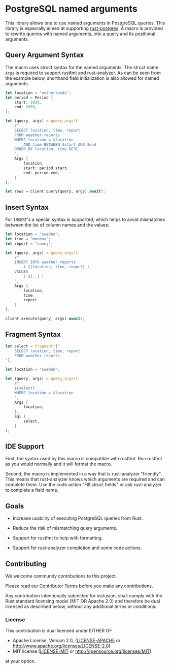 # PostgreSQL named arguments

<!-- cargo-rdme start -->

This library allows one to use named arguments in PostgreSQL queries. This
library is especially aimed at supporting
[rust-postgres](https://github.com/sfackler/rust-postgres). A macro is provided
to rewrite queries with named arguments, into a query and its positional
arguments.

## Query Argument Syntax
The macro uses struct syntax for the named arguments.
The struct name `Args` is required to support rustfmt and rust-analyzer.
As can be seen from the example below, shorthand field initialization is also allowed for named arguments.

```rust
let location = "netherlands";
let period = Period {
    start: 2020,
    end: 2030,
};

let (query, args) = query_args!(
    r"
    SELECT location, time, report
    FROM weather_reports
    WHERE location = $location
        AND time BETWEEN $start AND $end
    ORDER BY location, time DESC
    ",
    Args {
        location,
        start: period.start,
        end: period.end,
    }
);
```
```rust
let rows = client.query(query, args).await?;
```

## Insert Syntax
For `INSERT`'s a special syntax is supported, which helps to avoid mismatches
between the list of column names and the values:

```rust
let location = "sweden";
let time = "monday";
let report = "sunny";

let (query, args) = query_args!(
    r"
    INSERT INTO weather_reports
        ( $[location, time, report] )
    VALUES
        ( $[..] )
    ",
    Args {
        location,
        time,
        report
    }
);
```
```rust
client.execute(query, args).await?;
```

## Fragment Syntax
```rust
let select = fragment!("
    SELECT location, time, report
    FROM weather_reports
");

let location = "sweden";

let (query, args) = query_args!(
    r"
    ${select}
    WHERE location = $location
    ",
    Args {
        location,
    },
    Sql {
        select,
    }
);
```

## IDE Support

First, the syntax used by this macro is compatible with rustfmt.
Run rustfmt as you would normally and it will format the macro.

Second, the macro is implemented in a way that is rust-analyzer "friendly".
This means that rust-analyzer knows which arguments are required and can complete them.
Use the code action "Fill struct fields" or ask rust-analyzer to complete a field name.

<!-- cargo-rdme end -->

## Goals

- Increase usability of executing PostgreSQL queries from Rust.

- Reduce the risk of mismatching query arguments.

- Support for rustfmt to help with formatting.

- Support for rust-analyzer completion and some code actions.

## Contributing

We welcome community contributions to this project.

Please read our [Contributor Terms](CONTRIBUTING.md#contributor-terms) before
you make any contributions.

Any contribution intentionally submitted for inclusion, shall comply with the
Rust standard licensing model (MIT OR Apache 2.0) and therefore be dual licensed
as described below, without any additional terms or conditions:

### License

This contribution is dual licensed under EITHER OF

- Apache License, Version 2.0, ([LICENSE-APACHE](LICENSE-APACHE) or <http://www.apache.org/licenses/LICENSE-2.0>)
- MIT license ([LICENSE-MIT](LICENSE-MIT) or <http://opensource.org/licenses/MIT>)

at your option.
